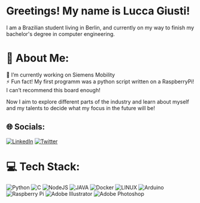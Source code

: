 # Greetings! My name is Lucca Giusti!
I am a Brazilian student living in Berlin, and currently on my way to finish my bachelor's degree in computer engineering.
# 💫 About Me:
🔭 I’m currently working on Siemens Mobility<br>
⚡ Fun fact! My first programm was a python script written on a RaspberryPi! I can’t recommend this board enough! <br>

Now I aim to explore different parts of the industry and learn about myself and my talents to decide what my focus in the future will be!


## 🌐 Socials:
[![LinkedIn](https://img.shields.io/badge/LinkedIn-%230077B5.svg?logo=linkedin&logoColor=white)](https://linkedin.com/in/luccagiusti) [![Twitter](https://img.shields.io/badge/Twitter-%231DA1F2.svg?logo=Twitter&logoColor=white)](https://twitter.com/GiustiLucca) 

# 💻 Tech Stack:
![Python](https://img.shields.io/badge/python-3670A0?style=for-the-badge&logo=python&logoColor=ffdd54) ![C](https://img.shields.io/badge/c-%2300599C.svg?style=for-the-badge&logo=c&logoColor=white) ![NodeJS](https://img.shields.io/badge/node.js-6DA55F?style=for-the-badge&logo=node.js&logoColor=white) ![JAVA](https://img.shields.io/badge/Java-ED8B00?style=for-the-badge&logo=openjdk&logoColor=white) ![Docker](https://img.shields.io/badge/docker-%230db7ed.svg?style=for-the-badge&logo=docker&logoColor=white) ![LINUX](https://img.shields.io/badge/Linux-FCC624?style=for-the-badge&logo=linux&logoColor=white) ![Arduino](https://img.shields.io/badge/-Arduino-00979D?style=for-the-badge&logo=Arduino&logoColor=white) ![Raspberry Pi](https://img.shields.io/badge/-RaspberryPi-C51A4A?style=for-the-badge&logo=Raspberry-Pi) ![Adobe Illustrator](https://img.shields.io/badge/adobeillustrator-%23FF9A00.svg?style=for-the-badge&logo=adobeillustrator&logoColor=white) ![Adobe Photoshop](https://img.shields.io/badge/adobephotoshop-%2331A8FF.svg?style=for-the-badge&logo=adobephotoshop&logoColor=white)
<!--- 
# 📊 GitHub Stats:
![](https://github-readme-stats.vercel.app/api?username=solucca&theme=dark&hide_border=false&include_all_commits=false&count_private=false)<br/>
![](https://github-readme-streak-stats.herokuapp.com/?user=solucca&theme=dark&hide_border=false)<br/>
![](https://github-readme-stats.vercel.app/api/top-langs/?username=solucca&theme=dark&hide_border=false&include_all_commits=false&count_private=false&layout=compact)

### 🔝 Top Contributed Repo
![](https://github-contributor-stats.vercel.app/api?username=solucca&limit=5&theme=dark&combine_all_yearly_contributions=true)
-->

<!-- Proudly created with GPRM ( https://gprm.itsvg.in ) -->
